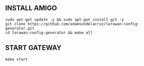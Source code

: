 ## INSTALL AMIGO
```
sudo apt-get update -y && sudo apt-get install git -y
git clone https://github.com/adamsondelacruz/lorawan-config-generator.git
cd lorawan-config-generator && make all
```

## START GATEWAY
```
make start
```
